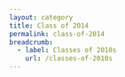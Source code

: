 ```yaml
---
layout: category
title: Class of 2014
permalink: class-of-2014
breadcrumb:
  - label: Classes of 2010s
    url: /classes-of-2010s
---
```

